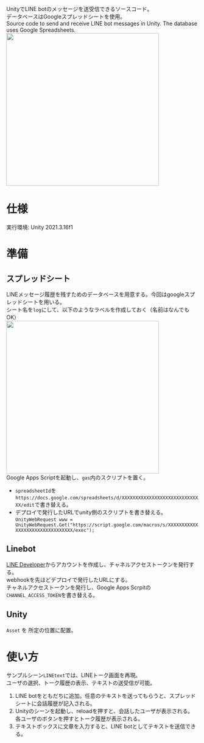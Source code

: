 UnityでLINE botのメッセージを送受信できるソースコード。  
データベースはGoogleスプレッドシートを使用。  
Source code to send and receive LINE bot messages in Unity. The database uses Google Spreadsheets.  
<img src="https://user-images.githubusercontent.com/82018274/211155197-2923b39b-68f9-454e-8f2b-932ced31b083.png" width="400px">

# 仕様
実行環境: Unity 2021.3.16f1

# 準備
## スプレッドシート
LINEメッセージ履歴を残すためのデータベースを用意する。今回はgoogleスプレッドシートを用いる。  
シート名を`log`にして、以下のようなラベルを作成しておく（名前はなんでもOK）  
<img src="https://user-images.githubusercontent.com/82018274/211153664-0f211706-5cc3-4b8c-ade3-47326d5af4f5.png" width="400px">  
Google Apps Scriptを起動し、`gas`内のスクリプトを置く。 
- `spreadsheetId`を`https://docs.google.com/spreadsheets/d/XXXXXXXXXXXXXXXXXXXXXXXXXXXXXX/edit`で書き替える。
- デプロイで発行したURLでunity側のスクリプトを書き替える。   
`
UnityWebRequest www = UnityWebRequest.Get("https://script.google.com/macros/s/XXXXXXXXXXXXXXXXXXXXXXXXXXXXXXXX/exec");
`  

## Linebot
[LINE Developer](https://developers.line.biz/ja/)からアカウントを作成し、チャネルアクセストークンを発行する。  
webhookを先ほどデプロイで発行したURLにする。  
チャネルアクセストークンを発行し、Google Apps Scrpitの`CHANNEL_ACCESS_TOKEN`を書き替える。

## Unity
`Asset` を 所定の位置に配置。

# 使い方
サンプルシーン`LINEtext`では、LINEトーク画面を再現。  
ユーザの選択、トーク履歴の表示、テキストの送受信が可能。
1. LINE botをともだちに追加。任意のテキストを送ってもらうと、スプレッドシートに会話履歴が記入される。
1. Unityのシーンを起動し、reloadを押すと、会話したユーザが表示される。各ユーザのボタンを押すとトーク履歴が表示される。
1. テキストボックスに文章を入力すると、LINE botとしてテキストを送信できる。
